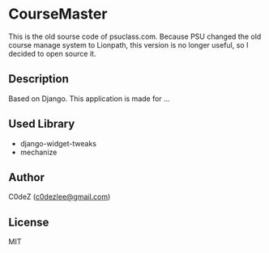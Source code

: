 # CourseMaster
This is the old sourse code of psuclass.com.
Because PSU changed the old course manage system to Lionpath, this version is no longer useful, so I decided to open source it.

## Description
Based on Django.
This application is made for ...

## Used Library
* django-widget-tweaks
* mechanize

## Author
C0deZ (c0dezlee@gmail.com)

## License 
MIT

